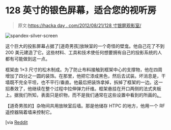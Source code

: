 # 128 英寸的银色屏幕，适合您的视听房

> 原文:[https://hacka day . com/2012/08/21/128 寸银屏观影室/](https://hackaday.com/2012/08/21/128-inch-silver-screen-for-your-viewing-room/)

![](../Images/be85683416ab5c02c8270e07c4edbe95.png "spandex-silver-screen")

这个巨大的投影屏幕占据了[道奇男孩]放映室的一个奇怪的壁龛。他自己花了不到 200 美元建造了它。这些材料、工具和技术使任何想要拥有自己的投影系统的人都有可能做到这一点。

框架由 1×3 尺寸的松木制成。为了防止布料接触到框架中心的支撑物，他在四周增加了四分之一圆的装饰。在那里，他把它漆成黑色，然后去试装。坏消息是，干墙既不完全平坦，也不平行/垂直。他最后把装饰拿掉，拆掉了框架的一边。这一招奏效了，他继续在整个过程中拉伸弹力纤维。框架悬挂在开口两侧的法式夹板上。据我们所知，表面只是织物，而不是我们通常在这些设置中看到的所画的[。](http://hackaday.com/2012/02/22/projection-screen-using-latex-paint-and-sand-blasting-beads/)

【道奇男孩的】杂物间共用放映室后墙。那是他储存 HTPC 的地方，他用一个 RF 遥控器隔着墙来控制它。

[via [Reddit](http://www.reddit.com/r/DIY/comments/yh2uw/128_projector_screen_i_made_from_wood_and_spandex/)
